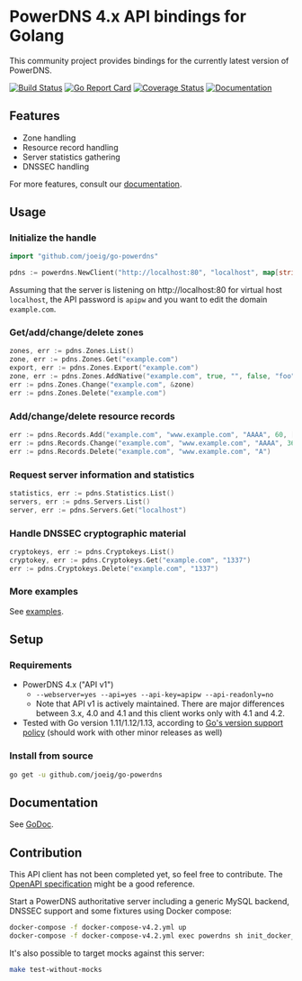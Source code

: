 # PowerDNS 4.x API bindings for Golang

This community project provides bindings for the currently latest version of PowerDNS.

[![Build Status](https://github.com/joeig/go-powerdns/workflows/Tests/badge.svg)](https://github.com/joeig/go-powerdns/actions)
[![Go Report Card](https://goreportcard.com/badge/github.com/joeig/go-powerdns)](https://goreportcard.com/report/github.com/joeig/go-powerdns)
[![Coverage Status](https://coveralls.io/repos/github/joeig/go-powerdns/badge.svg?branch=master)](https://coveralls.io/github/joeig/go-powerdns?branch=master)
[![Documentation](https://godoc.org/github.com/joeig/go-powerdns?status.svg)](https://godoc.org/github.com/joeig/go-powerdns)

## Features

* Zone handling
* Resource record handling
* Server statistics gathering
* DNSSEC handling

For more features, consult our [documentation](https://godoc.org/github.com/joeig/go-powerdns).

## Usage

### Initialize the handle

```go
import "github.com/joeig/go-powerdns"

pdns := powerdns.NewClient("http://localhost:80", "localhost", map[string]string{"X-API-Key": "apipw"}, nil)
```

Assuming that the server is listening on http://localhost:80 for virtual host `localhost`, the API password is `apipw` and you want to edit the domain `example.com`.

### Get/add/change/delete zones

```go
zones, err := pdns.Zones.List()
zone, err := pdns.Zones.Get("example.com")
export, err := pdns.Zones.Export("example.com")
zone, err := pdns.Zones.AddNative("example.com", true, "", false, "foo", "foo", true, []string{"ns.foo.tld."})
err := pdns.Zones.Change("example.com", &zone)
err := pdns.Zones.Delete("example.com")
```

### Add/change/delete resource records

```go
err := pdns.Records.Add("example.com", "www.example.com", "AAAA", 60, []string{"::1"})
err := pdns.Records.Change("example.com", "www.example.com", "AAAA", 3600, []string{"::1"})
err := pdns.Records.Delete("example.com", "www.example.com", "A")
```

### Request server information and statistics

```go
statistics, err := pdns.Statistics.List()
servers, err := pdns.Servers.List()
server, err := pdns.Servers.Get("localhost")
```

### Handle DNSSEC cryptographic material

```go
cryptokeys, err := pdns.Cryptokeys.List()
cryptokey, err := pdns.Cryptokeys.Get("example.com", "1337")
err := pdns.Cryptokeys.Delete("example.com", "1337")
```

### More examples

See [examples](https://github.com/joeig/go-powerdns/tree/master/examples).

## Setup

### Requirements

- PowerDNS 4.x ("API v1")
  - `--webserver=yes --api=yes --api-key=apipw --api-readonly=no`
  - Note that API v1 is actively maintained. There are major differences between 3.x, 4.0 and 4.1 and this client works only with 4.1 and 4.2.
- Tested with Go version 1.11/1.12/1.13, according to [Go's version support policy](https://golang.org/doc/devel/release.html#policy) (should work with other minor releases as well)

### Install from source

```bash
go get -u github.com/joeig/go-powerdns
```

## Documentation

See [GoDoc](https://godoc.org/github.com/joeig/go-powerdns).

## Contribution

This API client has not been completed yet, so feel free to contribute. The [OpenAPI specification](https://github.com/PowerDNS/pdns/blob/master/docs/http-api/swagger/authoritative-api-swagger.yaml) might be a good reference.

Start a PowerDNS authoritative server including a generic MySQL backend, DNSSEC support and some fixtures using Docker compose:

```bash
docker-compose -f docker-compose-v4.2.yml up
docker-compose -f docker-compose-v4.2.yml exec powerdns sh init_docker_fixtures.sh
```

It's also possible to target mocks against this server:

```bash
make test-without-mocks
```
